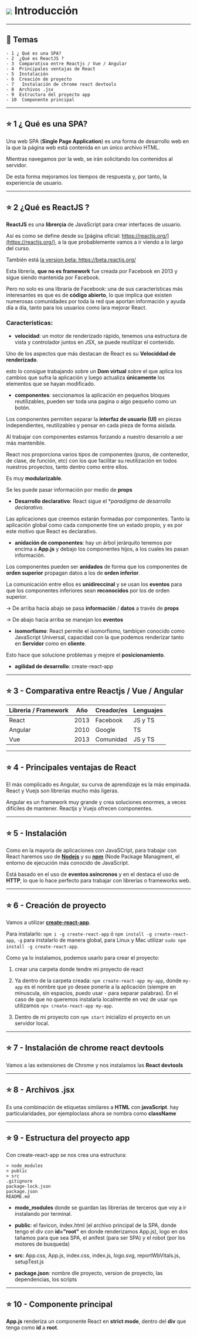 # <img src="https://img.icons8.com/office/40/null/react.png"/>  Introducción

---

## :book: Temas

```
- 1 ¿ Qué es una SPA?
- 2  ¿Qué es ReactJS ?
- 3  Comparativa entre Reactjs / Vue / Angular 
- 4  Principales ventajas de React
- 5  Instalación
- 6  Creación de proyecto
- 7   Instalación de chrome react devtools
- 8  Archivos .jsx
- 9  Estructura del proyecto app
- 10  Componente principal
```

---

## :star: 1 ¿ Qué es una SPA?

Una web SPA (**Single Page Application**) es una forma de desarrollo web en la que la página web está contenida en un único archivo HTML.

Mientras navegamos por la web, se irán solicitando los contenidos al servidor.

De esta forma mejoramos los tiempos de respuesta y, por tanto, la experiencia de usuario.

---

## :star: 2 ¿Qué es ReactJS ?

**ReactJS** es una **librerçia** de JavaScript para crear interfaces de usuario.

Así es como se define desde su [página oficial: https://reactjs.org/](https://reactjs.org/), a la que probablemente vamos a ir viendo a lo largo del curso.

También está [la version beta: https://beta.reactjs.org/ ](https://beta.reactjs.org/)

Esta librería, **que no es framework** fue creada por Facebook en 2013 y sigue siendo mantenida por Facebook.

Pero no solo es una libraría de Facebook: una de sus características más interesantes es que es de **código abierto**, lo que implica que existen numerosas comunidades por toda la red que aportan información y ayuda día a día, tanto para los usuarios como lara mejorar React.

### Características:

- **velocidad**: un motor de renderizado rápido, tenemos una estructura de vista y controlador juntos en JSX, se puede reutilizar el contenido. 

Uno de los aspectos que más destacan de React es su **Velociddad de renderizado**.

esto lo consigue trabajando sobre un **Dom virtual** sobre el que aplica los cambios que sufra la aplicación y luego actualiza **únicamente** los elementos que se hayan modificado.

- **componentes**: seccionamos la aplicación en pequeños bloques reutilizables, pueden ser toda una pagina o algo pequeño como un botón.

Los componentes permiten separar la **interfaz de usuario (UI)** en piezas independientes, reutilizables y pensar en cada pieza de forma aislada.

Al trabajar con componentes estamos forzando a nuestro desarrolo a ser más mantenible.

React nos proporciona varios tipos de componentes (puros, de contenedor, de clase, de función, etc) con los que facilitar su reutilización en todos nuestros proyectos, tanto dentro como entre ellos.

Es muy **modularizable**.

Se les puede pasar información por medio de **props**

- **Desarrollo declarativo**: React sigue el **paradigma de desarrollo declarativo*.

Las aplicaciones que creemos estarán formadas por componentes. Tanto la aplicación global como cada componente tine un estado propio, y es por este motivo que React es declarativo.

- **anidación de componentes**: hay un árbol jerárquito tenemos por encima a **App.js** y debajo los componentes hijos, a los cuales les pasan información.

Los componentes pueden ser **anidados** de forma que los componentes de **orden superior** propagan datos a los de **orden inferior**.

La comunicación entre ellos es **unidireccinal** y se usan los **eventos** para que los componentes inferiores sean **reconocidos** por los de orden superior.

-> De arriba hacia abajo se pasa **información** / **datos** a través de **props**

-> De abajo hacia arriba se manejan los **eventos**

- **isomorfismo**: React permite el isomorfismo, tambiçen conocido como JavaScript Universal, capacidad con la que podemos renderizar tanto en **Servidor** como en **cliente**.

Esto hace que solucione problemas y mejore el **posicionamiento**.

- **agilidad de desarrollo**: create-react-app

---

## :star:  3 - Comparativa entre Reactjs / Vue / Angular 


| Libreria / Framework | Año | Creador/es | Lenguajes |
| -------------------- | --- | ---------- | --------- |
| React | 2013 | Facebook | JS y TS |
| Angular | 2010 | Google | TS |
| Vue | 2013 | Comunidad | JS y TS |

---

## :star:  4 - Principales ventajas de React

El más complicado es Angular, su curva de aprendizaje es la más empinada. React y Vuejs son librerías mucho más ligeras.

Angular es un framework muy grande y crea soluciones enormes, a veces difíciles de mantener. Reactjs y Vuejs ofrecen componentes.

---

## :star: 5 - Instalación

Como en la mayoría de aplicaciones con JavaSCript, para trabajar con React haremos uso de [**Nodejs**](https://nodejs.org/en/) y su [**npm**](https://www.npmjs.com/) (Node Package Managment, el entorno de ejecución más conocido de JavaScript.

Está basado en el uso de **eventos asíncronos** y en el destaca el uso de **HTTP**, lo que lo hace perfecto para trabajar con librerías o frameworks web.

---

## :star: 6 - Creación de proyecto

Vamos a utilizar [**create-react-app**](https://www.npmjs.com/package/create-react-app).

Para instalarlo: ```npm i -g create-react-app``` ó ```npm install -g create-react-app```, ```-g``` para instalarlo de manera global, para Linux y Mac utilizar ```sudo npm install -g create-react-app```.


Como ya lo instalamos, podemos usarlo para crear el proyecto:

1. crear una carpeta donde tendre mi proyecto de react

2. Ya dentro de la carpeta creada: ```npm create-react-app my-app```, donde ```my-app``` es el nombre que yo desee ponerle a la aplicación (siempre en minuscula, sin espacios, puedo usar - para separar palabras). En el caso de que no queremos instalarla localmentte en vez de usar ```npm``` utilizamos ```npx create-react-app my-app```.

3. Dentro de mi proyecto con ```npm start``` inicializo el proyecto en un servidor local.

---

## :star: 7 -  Instalación de chrome react devtools

Vamos a las extensiones de Chrome y nos instalamos las **React devtools**

---

## :star: 8 - Archivos .jsx

Es una combinación de etiquetas similares a **HTML** con **javaScript**. hay particularidades, por ejemploclass ahora se nombra como **className**

---

## :star: 9 - Estructura del proyecto app

Con create-react-app se nos crea una estructura:

```
> node_modules
> public
> src
.gitignore
package-lock.json
package.json
README.md
```

- **mode_modules** donde se guardan las librerías de terceros que voy a ir instalando por terminal.

- **public**: el favicon, index.html (el archivo principal de la SPA, donde tengo el div con **id="root"** en donde renderizamos App.js), logo en dos tañamos para que sea SPA, el anifest (para ser SPA) y el robot (por los motores de busqueda)

- **src**: App.css, App.js, index.css, index.js, logo.svg, reportWbVitals.js, setupTest.js

- **package.json**: nombre dle proyecto, version de proyecto, las dependencias, los scripts

---

## :star: 10 - Componente principal

**App.js** renderiza un componente React en **strict mode**, dentro del **div** que tenga como **id** a **root**.
